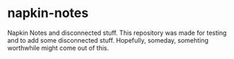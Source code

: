 # napkin-notes
Napkin Notes and disconnected stuff.
This repository was made for testing and to add some disconnected stuff.
Hopefully, someday, somehting worthwhile might come out of this.

